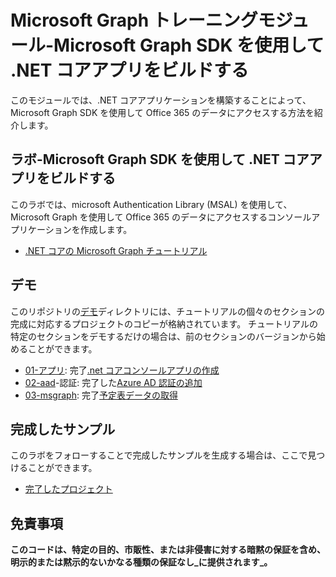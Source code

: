 # <a name="microsoft-graph-training-module---build-net-core-apps-with-the-microsoft-graph-sdk"></a>Microsoft Graph トレーニングモジュール-Microsoft Graph SDK を使用して .NET コアアプリをビルドする

このモジュールでは、.NET コアアプリケーションを構築することによって、Microsoft Graph SDK を使用して Office 365 のデータにアクセスする方法を紹介します。

## <a name="lab---build-net-core-apps-with-the-microsoft-graph-sdk"></a>ラボ-Microsoft Graph SDK を使用して .NET コアアプリをビルドする

このラボでは、microsoft Authentication Library (MSAL) を使用して、Microsoft Graph を使用して Office 365 のデータにアクセスするコンソールアプリケーションを作成します。

- [.NET コアの Microsoft Graph チュートリアル](https://docs.microsoft.com/graph/tutorials/dotnet-core)

## <a name="demos"></a>デモ

このリポジトリの[デモ](./demos)ディレクトリには、チュートリアルの個々のセクションの完成に対応するプロジェクトのコピーが格納されています。 チュートリアルの特定のセクションをデモするだけの場合は、前のセクションのバージョンから始めることができます。

- [01-アプリ](demos/01-create-app): 完了[.net コアコンソールアプリの作成](https://docs.microsoft.com/graph/tutorials/dotnet-core?tutorial-step=1)
- [02-aad](demos/02-add-aad-auth)-認証: 完了した[Azure AD 認証の追加](https://docs.microsoft.com/graph/tutorials/dotnet-core?tutorial-step=3)
- [03-msgraph](demos/03-add-msgraph): 完了[予定表データの取得](https://docs.microsoft.com/graph/tutorials/dotnet-core?tutorial-step=4)

## <a name="completed-sample"></a>完成したサンプル

このラボをフォローすることで完成したサンプルを生成する場合は、ここで見つけることができます。

- [完了したプロジェクト](demos/03-add-msgraph)

## <a name="disclaimer"></a>免責事項

**このコードは、特定の目的、市販性、または非侵害に対する暗黙の保証を含め、明示的または黙示的ないかなる種類の保証なし_に提供されます_。**
